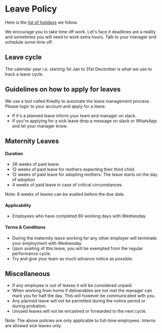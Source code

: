 # Leave Policy

Here is the [list of holidays](../benefits-and-perks/holiday-list.md) we follow.

We encourage you to take time off work. Let's face it deadlines are a reality and sometimes you will need to work extra hours. Talk to your manager and schedule some time off.&#x20;

## Leave cycle

The calendar year i.e. starting 1st Jan to 31st December is what we use to track a leave cycle.

## Guidelines on how to apply for leaves

We use a tool called Kredily to automate the leave management process. Please login to your account and apply for a leave.

* If it's a planned leave inform your team and manager on slack.
* If you're applying for a sick leave drop a message on slack or WhatsApp and let your manager know.

## Maternity Leaves

#### Duration

* 26 weeks of paid leave.
* 12 weeks of paid leave for mothers expecting their third child.
* 12 weeks of paid leave for adopting mothers. The leave starts on the day of adoption
* 4 weeks of paid leave in case of critical circumstances.

Note: 8 weeks of leaves can be availed before the due date.

#### Applicability

* Employees who have completed 80 working days with Wednesday.

#### Terms & Conditions

* During the maternity leave working for any other employer will terminate your employment with Wednesday.
* Upon availing of this leave, you will be exempted from the regular performance cycle.
* Try and give your team as much advance notice as possible.

## Miscellaneous&#x20;

* If any employee is out of leaves it will be considered unpaid.
* When working from home if deliverables are not met the manager can mark you for half the day. This will however be communicated with you.
* Any planned leave will not be permitted during the notice period or during probation.
* Unused leaves will not be encashed or forwarded to the next cycle.

Note: The above policies are only applicable to full-time employees. Interns are allowed sick leaves only.
